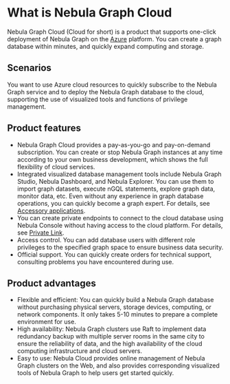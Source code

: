 # What is Nebula Graph Cloud

Nebula Graph Cloud (Cloud for short) is a product that supports one-click deployment of Nebula Graph on the [Azure](https://azure.microsoft.com/en-us/) platform. You can create a graph database within minutes, and quickly expand computing and storage.

## Scenarios

You want to use Azure cloud resources to quickly subscribe to the Nebula Graph service and to deploy the Nebula Graph database to the cloud, supporting the use of visualized tools and functions of privilege management.

## Product features

- Nebula Graph Cloud provides a pay-as-you-go and pay-on-demand subscription. You can create or stop Nebula Graph instances at any time according to your own business development, which shows the full flexibility of cloud services.
- Integrated visualized database management tools include Nebula Graph Studio, Nebula Dashboard, and Nebula Explorer. You can use them to import graph datasets, execute nGQL statements, explore graph data, monitor data, etc. Even without any experience in graph database operations, you can quickly become a graph expert. For details, see [Accessory applications](../nebula-cloud/5.solution/5.1.supporting-application.md).
- You can create private endpoints to connect to the cloud database using Nebula Console without having access to the cloud platform. For details, see [Private Link](../nebula-cloud/5.solution/5.2.connection-configuration-and-use.md).
- Access control. You can add database users with different role privileges to the specified graph space to ensure business data security.
- Official support. You can quickly create orders for technical support, consulting problems you have encountered during use.

## Product advantages

- Flexible and efficient: You can quickly build a Nebula Graph database without purchasing physical servers, storage devices, computing, or network components. It only takes 5-10 minutes to prepare a complete environment for use.
- High availability: Nebula Graph clusters use Raft to implement data redundancy backup with multiple server rooms in the same city to ensure the reliability of data, and the high availability of the cloud computing infrastructure and cloud servers.
- Easy to use: Nebula Cloud provides online management of Nebula Graph clusters on the Web, and also provides corresponding visualized tools of Nebula Graph to help users get started quickly.